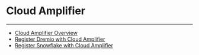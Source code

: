 


Cloud Amplifier
===============
***
* [Cloud Amplifier Overview](../../raw_kb/article/cloud_amplifier_overview/index.html)
* [Register Dremio with Cloud Amplifier](/s/article/000005139)
* [Register Snowflake with Cloud Amplifier](/s/article/4402322966807)
